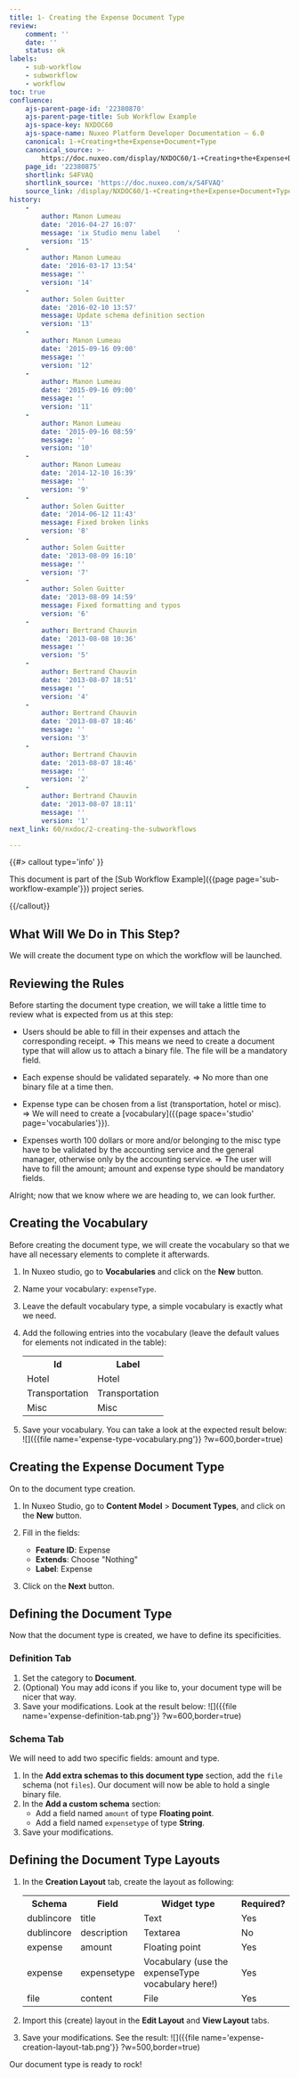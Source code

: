 ```yaml
---
title: 1- Creating the Expense Document Type
review:
    comment: ''
    date: ''
    status: ok
labels:
    - sub-workflow
    - subworkflow
    - workflow
toc: true
confluence:
    ajs-parent-page-id: '22380870'
    ajs-parent-page-title: Sub Workflow Example
    ajs-space-key: NXDOC60
    ajs-space-name: Nuxeo Platform Developer Documentation — 6.0
    canonical: 1-+Creating+the+Expense+Document+Type
    canonical_source: >-
        https://doc.nuxeo.com/display/NXDOC60/1-+Creating+the+Expense+Document+Type
    page_id: '22380875'
    shortlink: S4FVAQ
    shortlink_source: 'https://doc.nuxeo.com/x/S4FVAQ'
    source_link: /display/NXDOC60/1-+Creating+the+Expense+Document+Type
history:
    -
        author: Manon Lumeau
        date: '2016-04-27 16:07'
        message: 'ix Studio menu label    '
        version: '15'
    -
        author: Manon Lumeau
        date: '2016-03-17 13:54'
        message: ''
        version: '14'
    -
        author: Solen Guitter
        date: '2016-02-10 13:57'
        message: Update schema definition section
        version: '13'
    -
        author: Manon Lumeau
        date: '2015-09-16 09:00'
        message: ''
        version: '12'
    -
        author: Manon Lumeau
        date: '2015-09-16 09:00'
        message: ''
        version: '11'
    -
        author: Manon Lumeau
        date: '2015-09-16 08:59'
        message: ''
        version: '10'
    -
        author: Manon Lumeau
        date: '2014-12-10 16:39'
        message: ''
        version: '9'
    -
        author: Solen Guitter
        date: '2014-06-12 11:43'
        message: Fixed broken links
        version: '8'
    -
        author: Solen Guitter
        date: '2013-08-09 16:10'
        message: ''
        version: '7'
    -
        author: Solen Guitter
        date: '2013-08-09 14:59'
        message: Fixed formatting and typos
        version: '6'
    -
        author: Bertrand Chauvin
        date: '2013-08-08 10:36'
        message: ''
        version: '5'
    -
        author: Bertrand Chauvin
        date: '2013-08-07 18:51'
        message: ''
        version: '4'
    -
        author: Bertrand Chauvin
        date: '2013-08-07 18:46'
        message: ''
        version: '3'
    -
        author: Bertrand Chauvin
        date: '2013-08-07 18:46'
        message: ''
        version: '2'
    -
        author: Bertrand Chauvin
        date: '2013-08-07 18:11'
        message: ''
        version: '1'
next_link: 60/nxdoc/2-creating-the-subworkflows

---
```

{{#> callout type='info' }}

This document is part of the [Sub Workflow Example]({{page page='sub-workflow-example'}}) project series.

{{/callout}}

## What Will We Do in This Step?

We will create the document type on which the workflow will be launched.

## Reviewing the Rules

Before starting the document type creation, we will take a little time to review what is expected from us at this step:

*   Users should be able to fill in their expenses and attach the corresponding receipt.
    => This means we need to create a document type that will allow us to attach a binary file. The file will be a mandatory field.

*   Each expense should be validated separately.
    => No more than one binary file at a time then.

*   Expense type can be chosen from a list (transportation, hotel or misc).
    => We will need to create a [vocabulary]({{page space='studio' page='vocabularies'}}).

*   Expenses worth 100 dollars or more and/or belonging to the misc type have to be validated by the accounting service and the general manager, otherwise only by the accounting service.
    => The user will have to fill the amount; amount and expense type should be mandatory fields.

Alright; now that we know where we are heading to, we can look further.

## Creating the Vocabulary

Before creating the document type, we will create the vocabulary so that we have all necessary elements to complete it afterwards.

1.  In Nuxeo studio, go to **Vocabularies** and click on the **New** button.
2.  Name your vocabulary: `expenseType`.
3.  Leave the default vocabulary type, a simple vocabulary is exactly what we need.
4.  Add the following entries into the vocabulary (leave the default values for elements not indicated in the table):

    <div class="table-scroll"><table class="hover"><tbody><tr><th colspan="1">Id</th><th colspan="1">Label</th></tr><tr><td colspan="1">Hotel</td><td colspan="1">Hotel</td></tr><tr><td colspan="1">Transportation</td><td colspan="1">Transportation</td></tr><tr><td colspan="1">Misc</td><td colspan="1">Misc</td></tr></tbody></table></div>
5.  Save your vocabulary.
    You can take a look at the expected result below:
    ![]({{file name='expense-type-vocabulary.png'}} ?w=600,border=true)

## Creating the Expense Document Type

On to the document type creation.

1.  In Nuxeo Studio, go to **Content Model**&nbsp;> **Document Types**, and click on the **New** button.
2.  Fill in the fields:

    *   **Feature ID**: Expense
    *   **Extends**: Choose "Nothing"
    *   **Label**: Expense
3.  Click on the **Next** button.

## Defining the Document Type

Now that the document type is created, we have to define its specificities.

### Definition Tab

1.  Set the category to **Document**.
2.  (Optional) You may add icons if you like to, your document type will be nicer that way.
3.  Save your modifications.
    Look at the result below:
    ![]({{file name='expense-definition-tab.png'}} ?w=600,border=true)

### Schema Tab

We will need to add two specific fields: amount and type.

1.  In the **Add extra schemas to this document type** section, add the `file` schema (not `files`).
    Our document will now be able to hold a single binary file.
2.  In the **Add a custom schema** section:
    *   Add a field named `amount` of type **Floating point**.
    *   Add a field named `expensetype` of type **String**.
3.  Save your modifications.

## Defining the Document Type Layouts

1.  In the **Creation Layout** tab, create the layout as following:

    <div class="table-scroll"><table class="hover"><tbody><tr><th colspan="1">Schema</th><th colspan="1">Field</th><th colspan="1">Widget type</th><th colspan="1">Required?</th></tr><tr><td colspan="1">dublincore</td><td colspan="1">title</td><td colspan="1">Text</td><td colspan="1">Yes</td></tr><tr><td colspan="1">dublincore</td><td colspan="1">description</td><td colspan="1">Textarea</td><td colspan="1">No</td></tr><tr><td colspan="1">expense</td><td colspan="1">amount</td><td colspan="1">Floating point</td><td colspan="1">Yes</td></tr><tr><td colspan="1">expense</td><td colspan="1">expensetype</td><td colspan="1">Vocabulary
    (use the expenseType vocabulary here!)</td><td colspan="1">Yes</td></tr><tr><td colspan="1">file</td><td colspan="1">content</td><td colspan="1">File</td><td colspan="1">Yes</td></tr></tbody></table></div>
2.  Import this (create) layout in the **Edit Layout** and **View Layout** tabs.
3.  Save your modifications.
    See the result:
    ![]({{file name='expense-creation-layout-tab.png'}} ?w=500,border=true)

Our document type is ready to rock!
